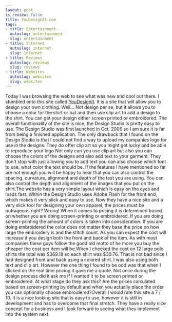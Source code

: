 ```yaml
--- 
layout: post
is_review: false
title: YouDesignIt.com
tags: 
- title: Entertainment
  autoslug: entertainment
  slug: entertainment
- title: Internet
  autoslug: internet
  slug: internet
- title: Reviews
  autoslug: reviews
  slug: reviews
- title: Websites
  autoslug: websites
  slug: websites
---
```

Today I was browsing the web to see what was new and cool out there.  I stumbled onto this site called [YouDesignIt](http://www.youdesignit.com).  It is a site that will allow you to design your own clothing.  Well...  Not design per se, but it allows you to choose a color for the shirt or hat and then use clip art to add a design to the shirt.  You can get your design either screen printed or embroidered.  The overall functionality of the site is nice, the Design Studio is pretty easy to use.  The Design Studio was first launched in Oct. 2006 so I am sure it is far from being a finished application.  The only drawback that I found on the Design Studio is that I could not find a way to upload my companies logo for use in the designs.  They do offer clip art so you might get lucky and be able to reproduce your logo.<!--more-->Not only can you use clip art but also you can choose the colors of the designs and also add text to your garment.  They don't stop with just allowing you to add text you can also choose which font to use, what color the text should be.  If the features I have mentioned so far are not enough you will be happy to hear that you can also control the spacing, curvature, alignment and depth of the text you are using. You can also control the depth and alignment of the images that you put on the shirt.The website has a very simple layout which is easy on the eyes and loads fast.  Within the Design Studio uses Adobe Flash for the front end, which makes it very slick and easy to use.  Now they have a nice site and a very slick tool for designing your own apparel, the prices must be outrageous right?  Wrong!  When it comes to pricing it is determined based on whether you are doing screen-printing or embroidered.  If you are doing screen-printing the amount of colors is taken into consideration.  If you are doing embroidered the color does not matter they base the price on how large the embroidery is and the stitch count.  As you can expect the cost will increase if you design both the front and back of the item.  As with most companies these guys follow the good old motto of he more you buy the cheaper the cost per item will be.When I checked the cost on 12 large polo shirts the total was $369.18 so each shirt was $30.76.  That is not bad since I had designed front and back using a colored shirt.  I was also using both text and clip art.  However the one thing I found to be odd was that when I clicked on the real time pricing it gave me a quote.  Not once during the design process did it ask me if I wanted it to be screen printed or embroidered.  At what stage do they ask this?  Are the prices calculated based on screen-printing by default and when you actually place the order you can optionally choose embroidered?Overall I would rate this site a 7 / 10.  It is a nice looking site that is easy to use, however it is still in development and has to overcome that final stretch.  They have a really nice concept for a business and I look forward to seeing what they implement into the system next.
